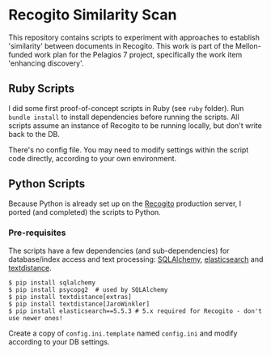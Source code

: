 # Recogito Similarity Scan

This repository contains scripts to experiment with approaches to establish 
'similarity' between documents in Recogito. This work is part of
the Mellon-funded work plan for the Pelagios 7 project, specifically the 
work item 'enhancing discovery'.

## Ruby Scripts

I did some first proof-of-concept scripts in Ruby (see `ruby` folder). 
Run `bundle install` to install dependencies before running the scripts.
All scripts assume an instance of Recogito to be running locally, but don't
write back to the DB.

There's no config file. You may need to modify settings within the script 
code directly, according to your own environment. 

## Python Scripts

Because Python is already set up on the [Recogito](https://recogito.pelagios.org) 
production server, I ported (and completed) the scripts to Python.

### Pre-requisites

The scripts have a few dependencies (and sub-dependencies) for database/index access 
and text processing: [SQLAlchemy](https://www.sqlalchemy.org/),
[elasticsearch](https://elasticsearch-py.readthedocs.io/en/master/) and
[textdistance](https://pypi.org/project/textdistance/).

```
$ pip install sqlalchemy
$ pip install psycopg2  # used by SQLAlchemy
$ pip install textdistance[extras] 
$ pip install textdistance[JaroWinkler]
$ pip install elasticsearch==5.5.3 # 5.x required for Recogito - don't use newer ones!
```

Create a copy of `config.ini.template` named `config.ini` and modify according to your DB settings.

